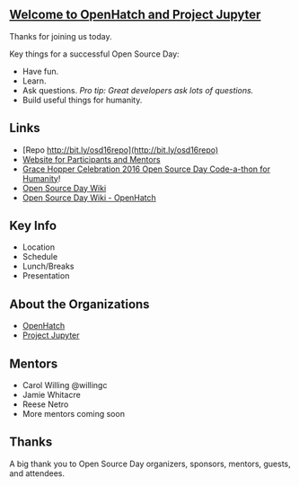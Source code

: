 <!--
.. link:
.. description:
.. tags: welcome, readme
.. date: 2016-10-05
.. title: Welcome
.. slug: welcome
-->
## [Welcome to OpenHatch and Project Jupyter](https://willingc.github.io/ghc-openhatch-2016/welcome/)

Thanks for joining us today.

Key things for a successful Open Source Day:

- Have fun.
- Learn.
- Ask questions. *Pro tip: Great developers ask lots of questions.*
- Build useful things for humanity.

##  Links

- [Repo http://bit.ly/osd16repo](http://bit.ly/osd16repo)
- [Website for Participants and Mentors](http://bit.ly/osd16)
- [Grace Hopper Celebration 2016 Open Source Day Code-a-thon for Humanity](http://ghc.anitaborg.org/2016-attend/conference-overview/open-source-day/)!
- [Open Source Day Wiki](http://systers.org/wiki/communities/doku.php?id=wiki:ghc:ghc16:osd)
- [Open Source Day Wiki - OpenHatch](http://systers.org/wiki/communities/doku.php?id=wiki:ghc:ghc16:osd:openhatch)

## Key Info

- Location
- Schedule
- Lunch/Breaks
- Presentation

## About the Organizations

- [OpenHatch](https://openhatch.org)
- [Project Jupyter](https://jupyter.org)

## Mentors

- Carol Willing @willingc
- Jamie Whitacre
- Reese Netro
- More mentors coming soon

## Thanks

A big thank you to Open Source Day organizers, sponsors, mentors,
guests, and attendees.
